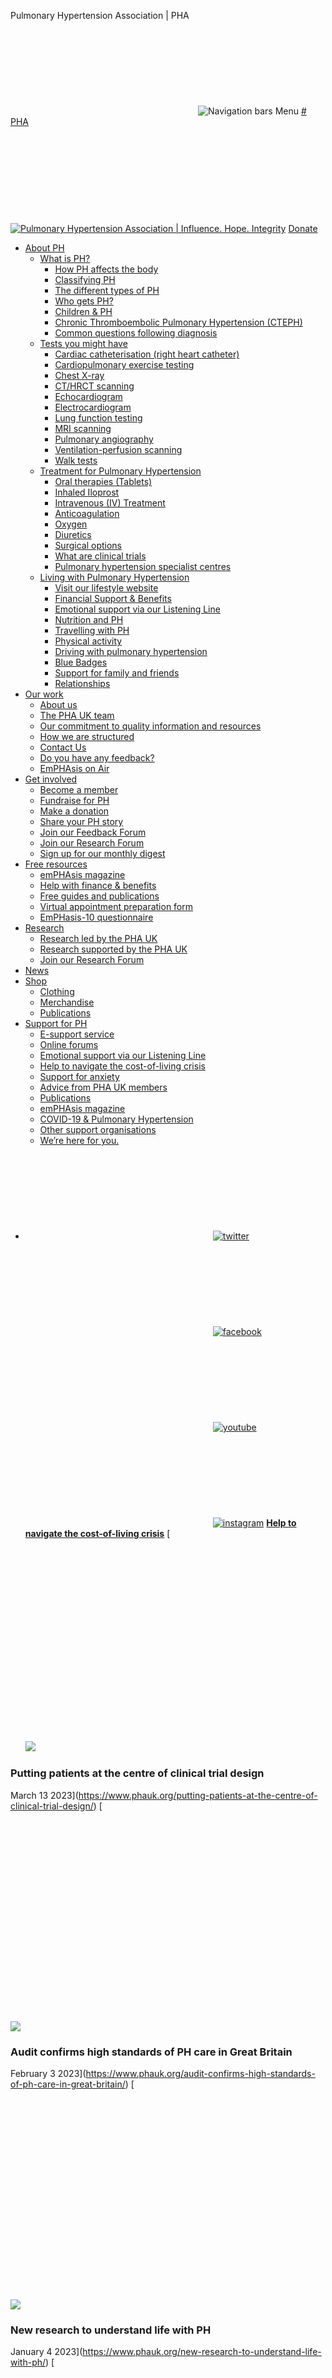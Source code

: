 
Pulmonary Hypertension Association | PHA
![Navigation bars](data:image/svg+xml,%3Csvg%20xmlns='http://www.w3.org/2000/svg'%20viewBox='0%200%200%200'%3E%3C/svg%3E)![Navigation bars](https://d1w4rdyew1npvx.cloudfront.net/app/themes/pha-tw/assets/images/icons/bars.svg)
Menu
[# PHA
 ![Pulmonary Hypertension Association | Influence. Hope. Integrity](data:image/svg+xml,%3Csvg%20xmlns='http://www.w3.org/2000/svg'%20viewBox='0%200%20111%2034'%3E%3C/svg%3E)![Pulmonary Hypertension Association | Influence. Hope. Integrity](https://d1w4rdyew1npvx.cloudfront.net/app/themes/pha-tw/assets/images/logo-white.svg)](https://www.phauk.org "Home")
[Donate](https://www.phauk.org/get-involved-with-the-pha-uk/make-a-donation/)
* [About PH](https://www.phauk.org/about-ph-2/)
	+ [What is PH?](https://www.phauk.org/what-is-ph/)
		- [How PH affects the body](https://www.phauk.org/what-is-ph/how-ph-affects-the-body/)
		- [Classifying PH](https://www.phauk.org/what-is-ph/classifying-ph/)
		- [The different types of PH](https://www.phauk.org/about-ph-2/the-different-types-of-ph/)
		- [Who gets PH?](https://www.phauk.org/what-is-ph/who-gets-ph/)
		- [Children & PH](https://www.phauk.org/what-is-ph/children-and-ph/)
		- [Chronic Thromboembolic Pulmonary Hypertension (CTEPH)](https://www.phauk.org/about-ph-2/chronic-thromboembolic-pulmonary-hypertension-cteph/)
		- [Common questions following diagnosis](https://www.phauk.org/what-is-ph/frequently-asked-questions-for-newly-diagnosed-patients/)
	+ [Tests you might have](https://www.phauk.org/tests-you-might-have/)
		- [Cardiac catheterisation (right heart catheter)](https://www.phauk.org/tests-you-might-have/cardiac-catheterisation/)
		- [Cardiopulmonary exercise testing](https://www.phauk.org/tests-you-might-have/cardiopulmonary-exercise-testing/)
		- [Chest X-ray](https://www.phauk.org/tests-you-might-have/chest-x-ray/)
		- [CT/HRCT scanning](https://www.phauk.org/tests-you-might-have/cthrct-scanning/)
		- [Echocardiogram](https://www.phauk.org/tests-you-might-have/echocardiogram/)
		- [Electrocardiogram](https://www.phauk.org/tests-you-might-have/electrocardiogram/)
		- [Lung function testing](https://www.phauk.org/tests-you-might-have/lung-function-testing/)
		- [MRI scanning](https://www.phauk.org/tests-you-might-have/mri-scanning/)
		- [Pulmonary angiography](https://www.phauk.org/tests-you-might-have/pulmonary-angiography/)
		- [Ventilation-perfusion scanning](https://www.phauk.org/tests-you-might-have/ventilation-perfusion-scanning/)
		- [Walk tests](https://www.phauk.org/tests-you-might-have/walk-tests/)
	+ [Treatment for Pulmonary Hypertension](https://www.phauk.org/treatment-for-pulmonary-hypertension/)
		- [Oral therapies (Tablets)](https://www.phauk.org/treatment-for-pulmonary-hypertension/oral-therapies/)
		- [Inhaled Iloprost](https://www.phauk.org/treatment-for-pulmonary-hypertension/intravenous-prostanoids/nebulised-iloprost/)
		- [Intravenous (IV) Treatment](https://www.phauk.org/treatment-for-pulmonary-hypertension/intravenous-prostanoids/)
		- [Anticoagulation](https://www.phauk.org/treatment-for-pulmonary-hypertension/conventional-or-supportive-therapies/anticoagulation/)
		- [Oxygen](https://www.phauk.org/treatment-for-pulmonary-hypertension/conventional-or-supportive-therapies/oxygen/)
		- [Diuretics](https://www.phauk.org/treatment-for-pulmonary-hypertension/conventional-or-supportive-therapies/diuretics/)
		- [Surgical options](https://www.phauk.org/treatment-for-pulmonary-hypertension/surgical-options/)
		- [What are clinical trials](https://www.phauk.org/treatment-for-pulmonary-hypertension/clinical-trials/)
		- [Pulmonary hypertension specialist centres](https://www.phauk.org/treatment-for-pulmonary-hypertension/pulmonary-hypertension-specialist-centres/)
	+ [Living with Pulmonary Hypertension](https://www.phauk.org/living-with-pulmonary-hypertension/)
		- [Visit our lifestyle website](http://www.phocusonlifestyle.org/)
		- [Financial Support & Benefits](https://www.phauk.org/financial-support-benefits/)
		- [Emotional support via our Listening Line](https://www.phauk.org/living-with-pulmonary-hypertension/emotional-support-via-our-listening-line/)
		- [Nutrition and PH](https://www.phauk.org/nutrition-and-ph/)
		- [Travelling with PH](https://www.phauk.org/living-with-pulmonary-hypertension/travelling-with-ph/)
		- [Physical activity](https://www.phauk.org/living-with-pulmonary-hypertension/physical-activity/)
		- [Driving with pulmonary hypertension](https://www.phauk.org/resources/driving-with-pulmonary-hypertension/)
		- [Blue Badges](https://www.phauk.org/living-with-pulmonary-hypertension/blue-badges/)
		- [Support for family and friends](https://www.phauk.org/living-with-pulmonary-hypertension/support-for-family-and-friends/)
		- [Relationships](https://www.phauk.org/living-with-pulmonary-hypertension/relationships/)
* [Our work](https://www.phauk.org/about-the-pha-uk/)
	+ [About us](https://www.phauk.org/about-the-pha-uk/about-us/)
	+ [The PHA UK team](https://www.phauk.org/about-the-pha-uk/who-we-are-2/)
	+ [Our commitment to quality information and resources](https://www.phauk.org/about-the-pha-uk/our-commitment-to-quality-information-and-resources/)
	+ [How we are structured](https://www.phauk.org/about-the-pha-uk/how-we-are-structured/)
	+ [Contact Us](https://www.phauk.org/contact-us/)
	+ [Do you have any feedback?](https://www.phauk.org/do-you-have-any-feedback/)
	+ [EmPHAsis on Air](https://www.phauk.org/emphasis-on-air/)
* [Get involved](https://www.phauk.org/get-involved-with-the-pha-uk/)
	+ [Become a member](https://www.phauk.org/get-involved-with-the-pha-uk/become-a-member/)
	+ [Fundraise for PH](https://www.phauk.org/get-involved-with-the-pha-uk/fundraise-for-ph/)
	+ [Make a donation](https://www.phauk.org/get-involved-with-the-pha-uk/make-a-donation/)
	+ [Share your PH story](https://www.phauk.org/get-involved-with-the-pha-uk/share-your-voice/)
	+ [Join our Feedback Forum](https://www.phauk.org/get-involved-with-the-pha-uk/join-our-feedback-forum/)
	+ [Join our Research Forum](https://www.phauk.org/get-involved-with-the-pha-uk/be-the-first-to-hear-about-research-opportunities/)
	+ [Sign up for our monthly digest](https://www.phauk.org/sign-up-to-our-e-newsletter/)
* [Free resources](https://www.phauk.org/pha-uk-resources/)
	+ [emPHAsis magazine](https://www.phauk.org/pha-uk-resources/emphasis-magazine/)
	+ [Help with finance & benefits](https://www.phauk.org/financial-support-benefits/)
	+ [Free guides and publications](https://www.phauk.org/product-category/publication/)
	+ [Virtual appointment preparation form](https://www.phauk.org/pha-uk-resources/making-the-most-of-remote-appointments/)
	+ [EmPHasis-10 questionnaire](https://www.phauk.org/pha-uk-resources/emphasis-10-questionnaire/)
* [Research](https://www.phauk.org/research/)
	+ [Research led by the PHA UK](https://www.phauk.org/pha-uk-led-research/)
	+ [Research supported by the PHA UK](https://www.phauk.org/pha-uk-supported-research/)
	+ [Join our Research Forum](https://www.phauk.org/get-involved-with-the-pha-uk/be-the-first-to-hear-about-research-opportunities/)
* [News](https://www.phauk.org/news/)
* [Shop](https://www.phauk.org/shop/)
	+ [Clothing](https://www.phauk.org/product-category/clothing/)
	+ [Merchandise](https://www.phauk.org/product-category/merchandise/)
	+ [Publications](https://www.phauk.org/product-category/publication/)
* [Support for PH](https://www.phauk.org/support/)
	+ [E-support service](https://www.phauk.org/support/e-support-service/)
	+ [Online forums](https://www.phauk.org/support/online-forums/)
	+ [Emotional support via our Listening Line](https://www.phauk.org/living-with-pulmonary-hypertension/emotional-support-via-our-listening-line/)
	+ [Help to navigate the cost-of-living crisis](https://www.phauk.org/help-to-navigate-the-cost-of-living-crisis/)
	+ [Support for anxiety](https://www.phauk.org/support/support-for-anxiety/)
	+ [Advice from PHA UK members](https://www.phauk.org/support/advice-from-pha-uk-members/)
	+ [Publications](https://www.phauk.org/resources/publications/)
	+ [emPHAsis magazine](https://www.phauk.org/pha-uk-resources/emphasis-magazine/)
	+ [COVID-19 & Pulmonary Hypertension](https://www.phauk.org/support/coronavirus-pulmonary-hypertension/)
	+ [Other support organisations](https://www.phauk.org/support/other-support-organisations/)
	+ [We’re here for you.](https://www.phauk.org/support/were-here-for-you/)
* [![twitter](data:image/svg+xml,%3Csvg%20xmlns='http://www.w3.org/2000/svg'%20viewBox='0%200%200%200'%3E%3C/svg%3E)![twitter](https://d1w4rdyew1npvx.cloudfront.net/app/themes/pha-tw/assets/images/icons/twitter.svg)](https://twitter.com/PHA_UK)
[![facebook](data:image/svg+xml,%3Csvg%20xmlns='http://www.w3.org/2000/svg'%20viewBox='0%200%200%200'%3E%3C/svg%3E)![facebook](https://d1w4rdyew1npvx.cloudfront.net/app/themes/pha-tw/assets/images/icons/facebook.svg)](https://www.facebook.com/PULHAUK/)
[![youtube](data:image/svg+xml,%3Csvg%20xmlns='http://www.w3.org/2000/svg'%20viewBox='0%200%200%200'%3E%3C/svg%3E)![youtube](https://d1w4rdyew1npvx.cloudfront.net/app/themes/pha-tw/assets/images/icons/youtube.svg)](https://www.youtube.com/user/PHAOffice)
[![instagram](data:image/svg+xml,%3Csvg%20xmlns='http://www.w3.org/2000/svg'%20viewBox='0%200%200%200'%3E%3C/svg%3E)![instagram](https://d1w4rdyew1npvx.cloudfront.net/app/themes/pha-tw/assets/images/icons/instagram.svg)](https://www.instagram.com/pha_uk_insta)
[**Help to navigate the cost-of-living crisis**](https://www.phauk.org/help-to-navigate-the-cost-of-living-crisis/)
[![](data:image/svg+xml,%3Csvg%20xmlns='http://www.w3.org/2000/svg'%20viewBox='0%200%20630%20420'%3E%3C/svg%3E)![](https://d1w4rdyew1npvx.cloudfront.net/app/uploads/2023/03/Aparito-logo-orange-background-630x420.png) 
### **Putting patients at the centre of clinical trial design**
March 13 2023](https://www.phauk.org/putting-patients-at-the-centre-of-clinical-trial-design/)
[![](data:image/svg+xml,%3Csvg%20xmlns='http://www.w3.org/2000/svg'%20viewBox='0%200%20630%20420'%3E%3C/svg%3E)![](https://d1w4rdyew1npvx.cloudfront.net/app/uploads/2023/02/NAPH-2023_3x2-630x420.jpg) 
### **Audit confirms high standards of PH care in Great Britain**
February 3 2023](https://www.phauk.org/audit-confirms-high-standards-of-ph-care-in-great-britain/)
[![](data:image/svg+xml,%3Csvg%20xmlns='http://www.w3.org/2000/svg'%20viewBox='0%200%20630%20420'%3E%3C/svg%3E)![](https://d1w4rdyew1npvx.cloudfront.net/app/uploads/2023/01/LWPH-Today_3-by-2-630x420.jpg) 
### New research to understand life with PH
January 4 2023](https://www.phauk.org/new-research-to-understand-life-with-ph/)
[![](data:image/svg+xml,%3Csvg%20xmlns='http://www.w3.org/2000/svg'%20viewBox='0%200%20630%20420'%3E%3C/svg%3E)![](https://d1w4rdyew1npvx.cloudfront.net/app/uploads/2022/12/web-story-3x2-1-630x420.jpg) 
### The true cost of the crisis
December 13 2022](https://www.phauk.org/the-true-cost-of-the-crisis/)
[![](data:image/svg+xml,%3Csvg%20xmlns='http://www.w3.org/2000/svg'%20viewBox='0%200%20630%20420'%3E%3C/svg%3E)![](https://d1w4rdyew1npvx.cloudfront.net/app/uploads/2022/07/About-PH-630x420.jpg) ## Facts, tests & treatment](https://www.phauk.org/about-ph-2/)
[![](data:image/svg+xml,%3Csvg%20xmlns='http://www.w3.org/2000/svg'%20viewBox='0%200%20630%20420'%3E%3C/svg%3E)![](https://d1w4rdyew1npvx.cloudfront.net/app/uploads/2023/02/Homepage_3x2_Support_Feb23-630x420.jpg) ## Our support services](https://www.phauk.org/support/)
[![](data:image/svg+xml,%3Csvg%20xmlns='http://www.w3.org/2000/svg'%20viewBox='0%200%20630%20420'%3E%3C/svg%3E)![](https://d1w4rdyew1npvx.cloudfront.net/app/uploads/2022/03/living-with-PH--630x420.jpg) ## Visit our lifestyle website](https://www.phocusonlifestyle.org/)
[![](data:image/svg+xml,%3Csvg%20xmlns='http://www.w3.org/2000/svg'%20viewBox='0%200%20630%20420'%3E%3C/svg%3E)![](https://d1w4rdyew1npvx.cloudfront.net/app/uploads/2022/12/New-Homepage_Dec22_Resources-630x420.jpg) ## Our free publications](https://www.phauk.org/product-category/publication/)
[![](data:image/svg+xml,%3Csvg%20xmlns='http://www.w3.org/2000/svg'%20viewBox='0%200%20630%20420'%3E%3C/svg%3E)![](https://d1w4rdyew1npvx.cloudfront.net/app/uploads/2022/12/New-Homepage_Dec22_Member-630x420.jpg) ## Join the PHA UK](https://www.phauk.org/get-involved-with-the-pha-uk/become-a-member/)
[![](data:image/svg+xml,%3Csvg%20xmlns='http://www.w3.org/2000/svg'%20viewBox='0%200%20630%20420'%3E%3C/svg%3E)![](https://d1w4rdyew1npvx.cloudfront.net/app/uploads/2022/07/Research-630x420.jpg) ## PHA UK led & supported research](https://www.phauk.org/research/)
[![](data:image/svg+xml,%3Csvg%20xmlns='http://www.w3.org/2000/svg'%20viewBox='0%200%20630%20420'%3E%3C/svg%3E)![](https://d1w4rdyew1npvx.cloudfront.net/app/uploads/2022/11/3-by-2_Home-card-630x420.jpg) ## Voices from the COVID-19 pandemic](https://www.mypandemic.co.uk/)
[![](data:image/svg+xml,%3Csvg%20xmlns='http://www.w3.org/2000/svg'%20viewBox='0%200%20630%20420'%3E%3C/svg%3E)![](https://d1w4rdyew1npvx.cloudfront.net/app/uploads/2022/12/New-Homepage_Dec22_Emphasis-630x420.jpg) ## Read EmPHAsis online now](https://www.phauk.org/pha-uk-resources/emphasis-magazine/)
[**Info hub: COVID-19 and pulmonary hypertension**](https://www.phauk.org/support/coronavirus-pulmonary-hypertension/)
[![](data:image/svg+xml,%3Csvg%20xmlns='http://www.w3.org/2000/svg'%20viewBox='0%200%20630%20420'%3E%3C/svg%3E)![](https://d1w4rdyew1npvx.cloudfront.net/app/uploads/2023/03/Aparito-logo-orange-background-630x420.png) 
### **Putting patients at the centre of clinical trial design**
March 13 2023](https://www.phauk.org/putting-patients-at-the-centre-of-clinical-trial-design/)
[![](data:image/svg+xml,%3Csvg%20xmlns='http://www.w3.org/2000/svg'%20viewBox='0%200%20630%20420'%3E%3C/svg%3E)![](https://d1w4rdyew1npvx.cloudfront.net/app/uploads/2023/02/NAPH-2023_3x2-630x420.jpg) 
### **Audit confirms high standards of PH care in Great Britain**
February 3 2023](https://www.phauk.org/audit-confirms-high-standards-of-ph-care-in-great-britain/)
[![](data:image/svg+xml,%3Csvg%20xmlns='http://www.w3.org/2000/svg'%20viewBox='0%200%20630%20420'%3E%3C/svg%3E)![](https://d1w4rdyew1npvx.cloudfront.net/app/uploads/2023/01/LWPH-Today_3-by-2-630x420.jpg) 
### New research to understand life with PH
January 4 2023](https://www.phauk.org/new-research-to-understand-life-with-ph/)
[![](data:image/svg+xml,%3Csvg%20xmlns='http://www.w3.org/2000/svg'%20viewBox='0%200%20630%20420'%3E%3C/svg%3E)![](https://d1w4rdyew1npvx.cloudfront.net/app/uploads/2022/12/web-story-3x2-1-630x420.jpg) 
### The true cost of the crisis
December 13 2022](https://www.phauk.org/the-true-cost-of-the-crisis/)
### Sign up to our E-Newsletter
Get the latest PHA UK news and resources direct to your inbox, every month
* Name\*
* Email Address\*
  
Δ
Home
Back to top
 
## Proud to work with
 [![](data:image/svg+xml,%3Csvg%20xmlns='http://www.w3.org/2000/svg'%20viewBox='0%200%20201%20131'%3E%3C/svg%3E)![](https://d1w4rdyew1npvx.cloudfront.net/app/uploads/2021/08/elf.png)](https://europeanlung.org/en/ "European Lung Foundation")  
 [![](data:image/svg+xml,%3Csvg%20xmlns='http://www.w3.org/2000/svg'%20viewBox='0%200%20201%20131'%3E%3C/svg%3E)![](https://d1w4rdyew1npvx.cloudfront.net/app/uploads/2021/08/fundraising-regulator.png)](https://www.fundraisingregulator.org.uk/ "Fundraising Regulator")  
 [![](data:image/svg+xml,%3Csvg%20xmlns='http://www.w3.org/2000/svg'%20viewBox='0%200%20200%20131'%3E%3C/svg%3E)![](https://d1w4rdyew1npvx.cloudfront.net/app/uploads/2021/08/genetic-alliance.png)](https://geneticalliance.org.uk/ "Genetic Alliance UK")  
 [![](data:image/svg+xml,%3Csvg%20xmlns='http://www.w3.org/2000/svg'%20viewBox='0%200%20201%20131'%3E%3C/svg%3E)![](https://d1w4rdyew1npvx.cloudfront.net/app/uploads/2021/08/nhs.png)](https://www.nhsbt.nhs.uk/ "NHS Blood and Transplant")  
 [![](data:image/svg+xml,%3Csvg%20xmlns='http://www.w3.org/2000/svg'%20viewBox='0%200%20202%20131'%3E%3C/svg%3E)![](https://d1w4rdyew1npvx.cloudfront.net/app/uploads/2021/08/patient-information-forum.png)](https://pifonline.org.uk/ "Patient Information Forum")  
 [![](data:image/svg+xml,%3Csvg%20xmlns='http://www.w3.org/2000/svg'%20viewBox='0%200%20200%20131'%3E%3C/svg%3E)![](https://d1w4rdyew1npvx.cloudfront.net/app/uploads/2021/08/specialised-healthcare-alliance.png)](http://www.shca.info/ "Specialised Healthcare Alliance")  
All information @ copyright 2023 Pulmonary Hypertension Association UK • Registered Charity Number: 1120756
* [Accessibility](https://www.phauk.org/site-information/accessibility/)
* [Sitemap](https://www.phauk.org/site-information/sitemap/)
* [Disclaimer](https://www.phauk.org/site-information/disclaimer/)
* [Press & PR](https://www.phauk.org/media/)
* [Contact us](https://www.phauk.org/contact-us/)
